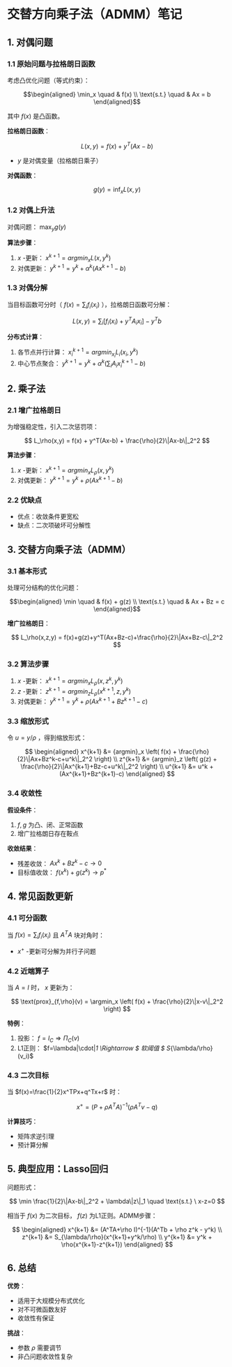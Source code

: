 # 交替方向乘子法（ADMM）笔记

## 1. 对偶问题

### 1.1 原始问题与拉格朗日函数
考虑凸优化问题（等式约束）：
```math
\begin{aligned}
\min_x \quad & f(x) \\
\text{s.t.} \quad & Ax = b
\end{aligned}
```
其中 $f(x)$ 是凸函数。

**拉格朗日函数**：

$$ L(x,y) = f(x) + y^T(Ax - b) $$
-  $y$ 是对偶变量（拉格朗日乘子）

**对偶函数**：

$$ g(y) = \inf_x L(x,y) $$

### 1.2 对偶上升法
对偶问题： $\max_y g(y)$

**算法步骤**：
1.  $x$ -更新：  $x^{k+1} = {argmin}_x L(x,y^k)$
2. 对偶更新：  $y^{k+1} = y^k + \alpha^k (Ax^{k+1} - b)$

### 1.3 对偶分解
当目标函数可分时（ $f(x)=\sum_i f_i(x_i)$ ），拉格朗日函数可分解：

$$ L(x,y) = \sum_i \left[ f_i(x_i) + y^TA_ix_i \right] - y^Tb $$

**分布式计算**：
1. 各节点并行计算：  $x_i^{k+1} = {argmin}_{x_i} L_i(x_i,y^k)$
2. 中心节点聚合：  $y^{k+1} = y^k + \alpha^k (\sum_i A_ix_i^{k+1} - b)$

## 2. 乘子法

### 2.1 增广拉格朗日
为增强稳定性，引入二次惩罚项：

$$ L_\rho(x,y) = f(x) + y^T(Ax-b) + \frac{\rho}{2}\|Ax-b\|_2^2 $$

**算法步骤**：
1.  $x$ -更新：  $x^{k+1} = {argmin}_x L_\rho(x,y^k)$
2. 对偶更新：  $y^{k+1} = y^k + \rho(Ax^{k+1}-b)$

### 2.2 优缺点
- 优点：收敛条件更宽松
- 缺点：二次项破坏可分解性

## 3. 交替方向乘子法（ADMM）

### 3.1 基本形式
处理可分结构的优化问题：
```math
\begin{aligned}
\min \quad & f(x) + g(z) \\
\text{s.t.} \quad & Ax + Bz = c
\end{aligned}
```

**增广拉格朗日**：

$$ L_\rho(x,z,y) = f(x)+g(z)+y^T(Ax+Bz-c)+\frac{\rho}{2}\|Ax+Bz-c\|_2^2 $$

### 3.2 算法步骤
1.  $x$ -更新：  $x^{k+1} = {argmin}_x L_\rho(x,z^k,y^k)$
2.  $z$ -更新：  $z^{k+1} = {argmin}_z L_\rho(x^{k+1},z,y^k)$
3. 对偶更新：  $y^{k+1} = y^k + \rho(Ax^{k+1}+Bz^{k+1}-c)$

### 3.3 缩放形式
令 $u = y/\rho$ ，得到缩放形式：

$$
\begin{aligned}
x^{k+1} &= {argmin}_x \left( f(x) + \frac{\rho}{2}\|Ax+Bz^k-c+u^k\|_2^2 \right) \\
z^{k+1} &= {argmin}_z \left( g(z) + \frac{\rho}{2}\|Ax^{k+1}+Bz-c+u^k\|_2^2 \right) \\
u^{k+1} &= u^k + (Ax^{k+1}+Bz^{k+1}-c)
\end{aligned}
$$

### 3.4 收敛性
**假设条件**：
1.  $f,g$ 为凸、闭、正常函数
2. 增广拉格朗日存在鞍点

**收敛结果**：
- 残差收敛：  $Ax^k+Bz^k-c \to 0$
- 目标值收敛：  $f(x^k)+g(z^k) \to p^*$

## 4. 常见函数更新

### 4.1 可分函数
当 $f(x)=\sum_i f_i(x_i)$ 且 $A^TA$ 块对角时：
-  $x^+$ -更新可分解为并行子问题

### 4.2 近端算子
当 $A=I$ 时， $x$ 更新为：

$$ \text{prox}_{f,\rho}(v) = \argmin_x \left( f(x) + \frac{\rho}{2}\|x-v\|_2^2 \right) $$

**特例**：
1. 投影： $f=I_C \Rightarrow \Pi_C(v)$
2. L1正则： $f=\lambda\|\cdot\|_1 \Rightarrow $ 软阈值 $ S_{\lambda/\rho}(v_i)$

### 4.3 二次目标
当 $f(x)=\frac{1}{2}x^TPx+q^Tx+r$ 时：

$$ x^+ = (P+\rho A^TA)^{-1}(\rho A^Tv - q) $$

**计算技巧**：
- 矩阵求逆引理
- 预计算分解

## 5. 典型应用：Lasso回归
问题形式：

$$ \min \frac{1}{2}\|Ax-b\|_2^2 + \lambda\|z\|_1 \quad \text{s.t.} \ x-z=0 $$

相当于 $f(x)$ 为二次目标， $f(z)$ 为L1正则。ADMM步骤：

$$
\begin{aligned}
x^{k+1} &= (A^TA+\rho I)^{-1}(A^Tb + \rho z^k - y^k) \\
z^{k+1} &= S_{\lambda/\rho}(x^{k+1}+y^k/\rho) \\
y^{k+1} &= y^k + \rho(x^{k+1}-z^{k+1})
\end{aligned}
$$

## 6. 总结

**优势**：
- 适用于大规模分布式优化
- 对不可微函数友好
- 收敛性有保证

**挑战**：
- 参数 $\rho$ 需要调节
- 非凸问题收敛性复杂
